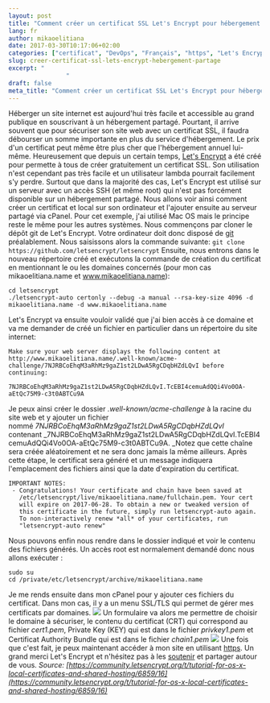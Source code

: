 ```yaml
---
layout: post
title: "Comment créer un certificat SSL Let's Encrypt pour hébergement partagé?"
lang: fr
author: mikaoelitiana
date: 2017-03-30T10:17:06+02:00
categories: ["certificat", "DevOps", "Français", "https", "Let's Encrypt"]
slug: creer-certificat-ssl-lets-encrypt-hebergement-partage
excerpt: "
				"
draft: false
meta_title: "Comment créer un certificat SSL Let's Encrypt pour hébergement partagé?"
---
```


Héberger un site internet est aujourd'hui très facile et accessible au grand publique en souscrivant à un hébergement partagé. Pourtant, il arrive souvent que pour sécuriser son site web avec un certificat SSL, il faudra débourser un somme importante en plus du service d'hébergement. Le prix d'un certificat peut même être plus cher que l'hébergement annuel lui-même. Heureusement que depuis un certain temps, [Let's Encrypt](https://letsencrypt.org) a été créé pour permette à tous de créer gratuitement un certificat SSL. Son utilisation n'est cependant pas très facile et un utilisateur lambda pourrait facilement s'y perdre. Surtout que dans la majorité des cas, Let's Encrypt est utilisé sur un serveur avec un accès SSH (et même root) qui n'est pas forcément disponible sur un hébergement partagé. Nous allons voir ainsi comment créer un certificat et local sur son ordinateur et l'ajouter ensuite au serveur partagé via cPanel. Pour cet exemple, j'ai utilisé Mac OS mais le principe reste le même pour les autres systèmes. Nous commençons par cloner le dépôt git de Let's Encrypt. Votre ordinateur doit donc disposé de [git](https://git-scm.com/) préalablement. Nous saisissons alors la commande suivante: `git clone https://github.com/letsencrypt/letsencrypt` Ensuite, nous entrons dans le nouveau répertoire créé et exécutons la commande de création du certificat en mentionnant le ou les domaines concernés (pour mon cas mikaoelitiana.name et www.mikaoelitiana.name):
```
cd letsencrypt
./letsencrypt-auto certonly --debug -a manual --rsa-key-size 4096 -d mikaoelitiana.name -d www.mikaoelitiana.name
```
Let's Encrypt va ensuite vouloir validé que j'ai bien accès à ce domaine et va me demander de créé un fichier en particulier dans un répertoire du site internet:
```
Make sure your web server displays the following content at
http://www.mikaoelitiana.name/.well-known/acme-challenge/7NJRBCoEhqM3aRhMz9gaZ1st2LDwA5RgCDqbHZdLQvI before continuing:

7NJRBCoEhqM3aRhMz9gaZ1st2LDwA5RgCDqbHZdLQvI.TcEBI4cemuAdQQi4Vo0OA-aEtQc75M9-c3t0ABTCu9A
```
Je peux ainsi créer le dossier _.well-known/acme-challenge_ à la racine du site web et y ajouter un fichier nommé _7NJRBCoEhqM3aRhMz9gaZ1st2LDwA5RgCDqbHZdLQvI_ contenant _7NJRBCoEhqM3aRhMz9gaZ1st2LDwA5RgCDqbHZdLQvI.TcEBI4cemuAdQQi4Vo0OA-aEtQc75M9-c3t0ABTCu9A. _Notez que cette chaîne sera créée aléatoirement et ne sera donc jamais la même ailleurs. Après cette étape, le certificat sera généré et un message indiquera l'emplacement des fichiers ainsi que la date d'expiration du certificat.
```
IMPORTANT NOTES:
 - Congratulations! Your certificate and chain have been saved at
   /etc/letsencrypt/live/mikaoelitiana.name/fullchain.pem. Your cert
   will expire on 2017-06-28. To obtain a new or tweaked version of
   this certificate in the future, simply run letsencrypt-auto again.
   To non-interactively renew *all* of your certificates, run
   "letsencrypt-auto renew"
```
Nous pouvons enfin nous rendre dans le dossier indiqué et voir le contenu des fichiers générés. Un accès root est normalement demandé donc nous allons exécuter :
```
sudo su
cd /private/etc/letsencrypt/archive/mikaoelitiana.name
```
Je me rends ensuite dans mon cPanel pour y ajouter ces fichiers du certificat. Dans mon cas, il y a un menu SSL/TLS qui permet de gérer mes certificats par domaines. ![](./Capture-d’écran-2017-03-30-à-11.02.45-1024x838.png) Un formulaire va alors me permettre de choisir le domaine à sécuriser, le contenu du certificat (CRT) qui correspond au fichier _cert1.pem_, Private Key (KEY) qui est dans le fichier _privkey1.pem_ et Certificat Authority Bundle qui est dans le fichier _chain1.pem_ ![](./Capture-d’écran-2017-03-30-à-11.08.55-813x1024.png) Une fois que c'est fait, je peux maintenant accéder à mon site en utilisant [https](https://mikaoelitiana.name). Un grand merci Let's Encrypt et n'hésitez pas à les [soutenir](https://letsencrypt.org/donate) et partager autour de vous. _Source: [https://community.letsencrypt.org/t/tutorial-for-os-x-local-certificates-and-shared-hosting/6859/16](https://community.letsencrypt.org/t/tutorial-for-os-x-local-certificates-and-shared-hosting/6859/16)_
